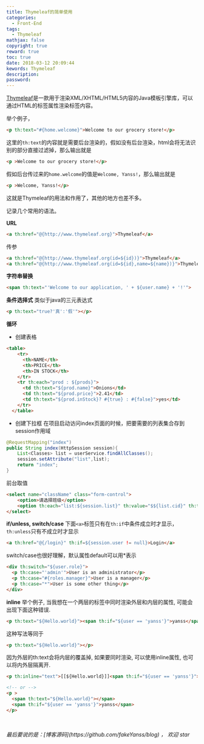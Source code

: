 ```yaml
---
title: Thymeleaf的简单使用
categories:
  - Front-End
tags:
  - Thymeleaf
mathjax: false
copyright: true
reward: true
toc: true
date: 2018-03-12 20:09:44
kewords: Thymeleaf
description:
password:
---
```

[Thymeleaf](http://www.thymeleaf.org/)是一款用于渲染XML/XHTML/HTML5内容的Java模板引擎库，可以通过HTML的标签属性渲染标签内容。

举个例子，
```html
<p th:text="#{home.welcome}">Welcome to our grocery store!</p>
```
这里的`th:text`的内容就是需要后台渲染的，假如没有后台渲染，html会将无法识别的部分直接过滤掉，那么输出就是
```html
<p >Welcome to our grocery store!</p>
```
假如后台传过来的`home.welcome`的值是`Welcome, Yanss!`，那么输出就是
```html
<p >Welcome, Yanss!</p>
```
这就是Thymeleaf的用法和作用了，其他的地方也差不多。

记录几个常用的语法。

**URL**
```html
<a th:href="@{http://www.thymeleaf.org}">Thymeleaf</a>
```
传参
```html
<a th:href="@{http://www.thymeleaf.org(id=${id})}">Thymeleaf</a>
<a th:href="@{http://www.thymeleaf.org(id=${id},name=${name})}">Thymeleaf</a>
```

**字符串替换**
```html
<span th:text="'Welcome to our application, ' + ${user.name} + '!'">
```

**条件选择式**
类似于java的三元表达式
```html
<p th:text="true?'真':'假'"></p>
```

**循环**
* 创建表格
```html
<table>
    <tr>
      <th>NAME</th>
      <th>PRICE</th>
      <th>IN STOCK</th>
    </tr>
    <tr th:each="prod : ${prods}">
      <td th:text="${prod.name}">Onions</td>
      <td th:text="${prod.price}">2.41</td>
      <td th:text="${prod.inStock}? #{true} : #{false}">yes</td>
    </tr>
  </table>
```

* 创建下拉框
在项目启动访问index页面的时候，把要需要的列表集合存到session作用域
```java
@RequestMapping("index")
public String index(HttpSession session){
    List<Classes> list = userService.findAllClasses();
    session.setAttribute("list",list);
    return "index";
}
```
前台取值
```html
<select name="className" class="form-control">
    <option>请选择班级</option>
    <option th:each="list:${session.list}" th:value="$${list.cid}" th:text="${list.cname}"></option>
</select>
```

**if/unless, switch/case**
下面`<a>`标签只有在`th:if`中条件成立时才显示，`th:unless`只有不成立时才显示
```html
<a th:href="@{/login}" th:if=${session.user != null}>Login</a>
```

switch/case也很好理解，默认属性default可以用*表示
```html
<div th:switch="${user.role}">
  <p th:case="'admin'">User is an administrator</p>
  <p th:case="#{roles.manager}">User is a manager</p>
  <p th:case="*">User is some other thing</p>
</div>
```

**inline**
举个例子, 当我想在一个两层的标签中同时渲染外层和内层的属性, 可能会出现下面这种错误.
```html
<p th:text="${Hello.world}"><span th:if="${user == 'yanss'}">yanss</span></p>
```

这种写法等同于
```html
<p th:text="${Hello.world}"></p>
```

因为外层的th:text会将内层的覆盖掉, 如果要同时渲染, 可以使用inline属性, 也可以将内外层隔离开.
```html
<p th:inline="text">[[${Hello.world}]]<span th:if="${user == 'yanss'}">yanss</span></p>

<!-- or -->
<p >
  <span th:text="${Hello.world}"></span>
  <span th:if="${user == 'yanss'}">yanss</span>
</p>
```


<br>
<p id="div-border-top-green"><i>最后要说的是：[博客源码](https://github.com/fakeYanss/blog) ， 欢迎 star</i></p>
